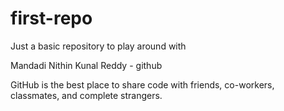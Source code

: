 # first-repo
Just a basic repository to play around with

Mandadi Nithin Kunal Reddy  - github

GitHub is the best place to share code with friends, co-workers, classmates, and complete strangers.
